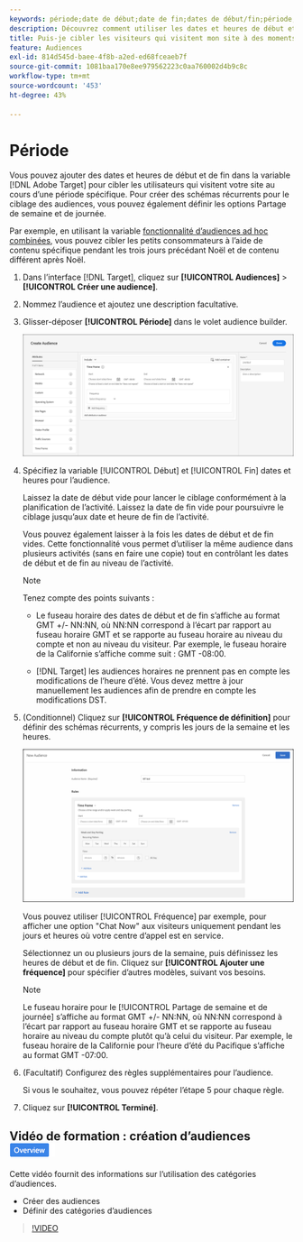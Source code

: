 ```yaml
---
keywords: période;date de début;date de fin;dates de début/fin;période;emploi du temps target;partage de la semaine;partage de la journée;partage
description: Découvrez comment utiliser les dates et heures de début et de fin pour cibler les utilisateurs qui visitent votre site pendant une période spécifique.
title: Puis-je cibler les visiteurs qui visitent mon site à des moments spécifiques ?
feature: Audiences
exl-id: 814d545d-baee-4f8b-a2ed-ed68fceaeb7f
source-git-commit: 1081baa170e8ee979562223c0aa760002d4b9c8c
workflow-type: tm+mt
source-wordcount: '453'
ht-degree: 43%

---
```


# Période

Vous pouvez ajouter des dates et heures de début et de fin dans la variable [!DNL Adobe Target] pour cibler les utilisateurs qui visitent votre site au cours d’une période spécifique. Pour créer des schémas récurrents pour le ciblage des audiences, vous pouvez également définir les options Partage de semaine et de journée.

Par exemple, en utilisant la variable [fonctionnalité d’audiences ad hoc combinées](/help/main/c-target/combining-multiple-audiences.md#concept_A7386F1EA4394BD2AB72399C225981E5), vous pouvez cibler les petits consommateurs à l’aide de contenu spécifique pendant les trois jours précédant Noël et de contenu différent après Noël.

1. Dans l’interface [!DNL Target], cliquez sur **[!UICONTROL Audiences]** > **[!UICONTROL Créer une audience]**.
1. Nommez l’audience et ajoutez une description facultative.
1. Glisser-déposer **[!UICONTROL Période]** dans le volet audience builder.

   ![target_timeframe_dialog image](assets/target_timeframe_dialog.png)

1. Spécifiez la variable [!UICONTROL Début] et [!UICONTROL Fin] dates et heures pour l’audience.

   Laissez la date de début vide pour lancer le ciblage conformément à la planification de l’activité. Laissez la date de fin vide pour poursuivre le ciblage jusqu’aux date et heure de fin de l’activité.

   Vous pouvez également laisser à la fois les dates de début et de fin vides. Cette fonctionnalité vous permet d’utiliser la même audience dans plusieurs activités (sans en faire une copie) tout en contrôlant les dates de début et de fin au niveau de l’activité.

   >[!NOTE]
   >
   >Tenez compte des points suivants :
   >
   >* Le fuseau horaire des dates de début et de fin s’affiche au format GMT +/- NN:NN, où NN:NN correspond à l’écart par rapport au fuseau horaire GMT et se rapporte au fuseau horaire au niveau du compte et non au niveau du visiteur. Par exemple, le fuseau horaire de la Californie s’affiche comme suit : GMT -08:00.
   >
   >* [!DNL Target] les audiences horaires ne prennent pas en compte les modifications de l’heure d’été. Vous devez mettre à jour manuellement les audiences afin de prendre en compte les modifications DST.

1. (Conditionnel) Cliquez sur **[!UICONTROL Fréquence de définition]** pour définir des schémas récurrents, y compris les jours de la semaine et les heures.

   ![Partage de semaine et de journée](assets/week_and_day_parting.png)

   Vous pouvez utiliser [!UICONTROL Fréquence] par exemple, pour afficher une option &quot;Chat Now&quot; aux visiteurs uniquement pendant les jours et heures où votre centre d’appel est en service.

   Sélectionnez un ou plusieurs jours de la semaine, puis définissez les heures de début et de fin. Cliquez sur **[!UICONTROL Ajouter une fréquence]** pour spécifier d’autres modèles, suivant vos besoins.

   >[!NOTE]
   >
   >Le fuseau horaire pour le [!UICONTROL Partage de semaine et de journée] s’affiche au format GMT +/- NN:NN, où NN:NN correspond à l’écart par rapport au fuseau horaire GMT et se rapporte au fuseau horaire au niveau du compte plutôt qu’à celui du visiteur. Par exemple, le fuseau horaire de la Californie pour l’heure d’été du Pacifique s’affiche au format GMT -07:00.

1. (Facultatif) Configurez des règles supplémentaires pour l’audience.

   Si vous le souhaitez, vous pouvez répéter l’étape 5 pour chaque règle.

1. Cliquez sur **[!UICONTROL Terminé]**.

## Vidéo de formation : création d’audiences ![Badge d’aperçu](/help/main/assets/overview.png)

Cette vidéo fournit des informations sur l’utilisation des catégories d’audiences.

* Créer des audiences
* Définir des catégories d’audiences

>[!VIDEO](https://video.tv.adobe.com/v/17392)

